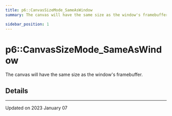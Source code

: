 ```yaml
---
title: p6::CanvasSizeMode_SameAsWindow
summary: The canvas will have the same size as the window's framebuffer. 

sidebar_position: 1
---
```


# p6::CanvasSizeMode_SameAsWindow



The canvas will have the same size as the window's framebuffer. 

## Details
-------------------------------

Updated on 2023 January 07